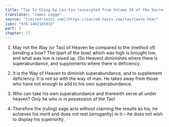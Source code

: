 ```yaml
---
title: "Tao Te Ching by Lao-tzu (excerpted from Volume 39 of the Sacred Books of the East.)"
translator: "James Legge"
source: "[sacred-texts.com](https://sacred-texts.com/tao/taote.htm)"
isbn: "978-1402185915"
part: 2
chapter: 77
---
```

1. May not the Way (or Tao) of Heaven be compared to the (method of)
bending a bow? The (part of the bow) which was high is brought low,
and what was low is raised up. (So Heaven) diminishes where there
is superabundance, and supplements where there is deficiency.

2. It is the Way of Heaven to diminish superabundance, and to supplement
deficiency. It is not so with the way of man. He takes away from those
who have not enough to add to his own superabundance. 

3. Who can take his own superabundance and therewith serve all under
heaven? Only he who is in possession of the Tao! 

4. Therefore the (ruling) sage acts without claiming the results as
his; he achieves his merit and does not rest (arrogantly) in it:--he
does not wish to display his superiority.